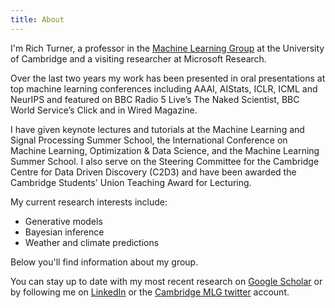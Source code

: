 ```yaml
---
title: About
---
```


I'm Rich Turner, a professor in the [Machine Learning Group](https://mlg.eng.cam.ac.uk) at the University of Cambridge and a visiting researcher at Microsoft Research.

Over the last two years my work has been presented in oral presentations at top machine learning conferences including AAAI, AIStats, ICLR, ICML and NeurIPS and featured on BBC Radio 5 Live’s The Naked Scientist, BBC World Service’s Click and in Wired Magazine.

I have given keynote lectures and tutorials at the Machine Learning and Signal Processing Summer School, the International Conference on Machine Learning, Optimization & Data Science, and the Machine Learning Summer School. I also serve on the Steering Committee for the Cambridge Centre for Data Driven Discovery (C2D3) and have been awarded the Cambridge Students' Union Teaching Award for Lecturing.

My current research interests include:

* Generative models
* Bayesian inference
* Weather and climate predictions

Below you'll find information about my group.

You can stay up to date with my most recent research on [Google Scholar](https://scholar.google.com/citations?user=DgLEyZgAAAAJ&hl=en) or by following me on [LinkedIn](https://www.linkedin.com/in/richard-turner-0036882b/) or the [Cambridge MLG twitter](https://twitter.com/cambridgemlg) account.
